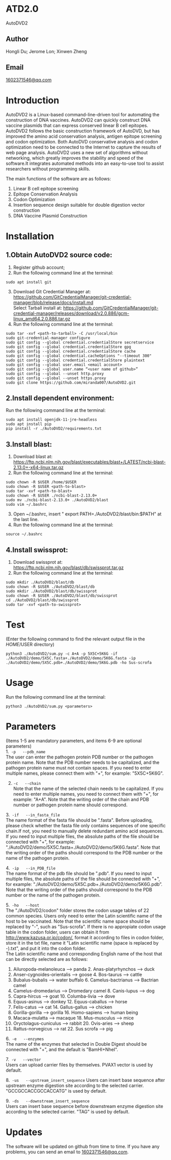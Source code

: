 # ATD2.0
AutoDVD2

## Author
Hongli Du; Jerome Lon; Xinwen Zheng

## Email
1602371546@qq.com

# Introduction
AutoDVD2 is a Linux-based command-line-driven tool for automating the construction of DNA vaccines. AutoDVD2 can quickly construct DNA vaccine plasmids that can express conserved linear B cell epitopes. AutoDVD2 follows the basic construction framework of AutoDVD, but has improved the amino acid conservation analysis, antigen epitope screening and codon optimization. Both AutoDVD conservative analysis and codon optimization need to be connected to the Internet to capture the results of web page analysis. AutoDVD2 uses a new set of algorithms without networking, which greatly improves the stability and speed of the software.It integrates automated methods into an easy-to-use tool to assist researchers without programming skills.

The main functions of the software are as follows:
1. Linear B cell epitope screening
2. Epitope Conservation Analysis
3. Codon Optimization
4. Insertion sequence design suitable for double digestion vector construction
5. DNA Vaccine Plasmid Construction

# Installation
## 1.Obtain AutoDVD2 source code:  
1) Register github account;  
2) Run the following command line at the terminal:  
```    
sudo apt install git   
```
3) Download Git Credential Manager at: https://github.com/GitCredentialManager/git-credential-manager/blob/release/docs/install.md  
   Select Tarball install at: https://github.com/GitCredentialManager/git-credential-manager/releases/download/v2.0.886/gcm-linux_amd64.2.0.886.tar.gz  
4) Run the following command line at the terminal:  
```  
sudo tar -xvf <path-to-tarball> -C /usr/local/bin  
sudo git-credential-manager configure  
sudo git config --global credential.credentialStore secretservice  
sudo git config --global credential.credentialStore gpg  
sudo git config --global credential.credentialStore cache  
sudo git config --global credential.cacheOptions "--timeout 300"  
sudo git config --global credential.credentialStore plaintext  
sudo git config --global user.email <email account>  
sudo git config --global user.name “<user name of github>”  
sudo git config --global --unset http.proxy  
sudo git config --global --unset https.proxy  
sudo git clone https://github.com/miranda007/AutoDVD2.git  
```
## 2.Install dependent environment:
Run the following command line at the terminal:  
```
sudo apt install openjdk-11-jre-headless  
sudo apt install pip  
pip install -r ./AutoDVD2/requirements.txt  
```
## 3.Install blast:
1) Download blast at: https://ftp.ncbi.nlm.nih.gov/blast/executables/blast+/LATEST/ncbi-blast-2.13.0+-x64-linux.tar.gz  
2) Run the following command line at the terminal:  
```
sudo chown -R $USER /home/$USER
sudo chown -R $USER <path-to-blast>
sudo tar -xvf <path-to-blast>
sudo chown -R $USER ./ncbi-blast-2.13.0+
sudo mv ./ncbi-blast-2.13.0+ ./AutoDVD2/blast
sudo vim ~/.bashrc
```
3) Open ~/.bashrc, insert " export PATH=./AutoDVD2/blast/bin:$PATH" at the last line.  
4) Run the following command line at the terminal:  
```
source ~/.bashrc
```
## 4.Install swissprot:
1) Download swissprot at: https://ftp.ncbi.nlm.nih.gov/blast/db/swissprot.tar.gz  
2) Run the following command line at the terminal:  
```
sudo mkdir ./AutoDVD2/blast/db
sudo chown -R $USER ./AutoDVD2/blast/db
sudo mkdir ./AutoDVD2/blast/db/swissprot
sudo chown -R $USER ./AutoDVD2/blast/db/swissprot
cd ./AutoDVD2/blast/db/swissprot
sudo tar -xvf <path-to-swissprot>
```

# Test  
(Enter the following command to find the relevant output file in the $HOME/$USER directory)  
```
python3 ./AutoDVD2/sum.py -c A+A -p 5X5C+5K6G -if ./AutoDVD2/demo/5X5C.fasta+./AutoDVD2/demo/5K6G.fasta -ip ./AutoDVD2/demo/5X5C.pdb+./AutoDVD2/demo/5K6G.pdb -ho Sus-scrofa
```
# Usage
Run the following command line at the terminal:  
```
python3 ./AutoDVD2/sum.py <parameters>
```

# Parameters
(Items 1-5 are mandatory parameters, and items 6-9 are optional parameters)  
1.``` -p   --pdb_name```    
  The user can enter the pathogen protein PDB number or the pathogen protein name. Note that the PDB number needs to be capitalized, and the pathogen protein name must not contain spaces. If you need to enter multiple names, please connect them with "+", for example: "5X5C+5K6G".  
  
2. ```-c   --chain```   
  Note that the name of the selected chain needs to be capitalized. If you need to enter multiple names, you need to connect them with "+", for example: "A+A". Note that the writing order of the chain and PDB number or pathogen protein name should correspond.  
  
3.``` -if   --in_fasta_file```  
  The name format of the fasta file should be "<capitalized PDB number or pathogen protein name>.fasta". Before uploading, please check whether the fasta file only contains sequences of one specific chain.If not, you need to manually delete redundant amino acid sequences. If you need to input multiple files, the absolute paths of the file should be connected with "+", for example: "./AutoDVD2/demo/5X5C.fasta+./AutoDVD2/demo/5K6G.fasta”. Note that the writing order of the paths should correspond to the PDB number or the name of the pathogen protein.  
  
4.``` -ip   --in_PDB_file```    
  The name format of the pdb file should be "<capitalized PDB number or pathogen protein name>.pdb". If you need to input multiple files, the absolute paths of the file should be connected with "+", for example: "./AutoDVD2/demo/5X5C.pdb+./AutoDVD2/demo/5K6G.pdb”. Note that the writing order of the paths should correspond to the PDB number or the name of the pathogen protein.  
  
5.``` -ho   --host```  
  The "./AutoDVD2/codon" folder stores the codon usage tables of 22 common species. Users only need to enter the Latin scientific name of the host to be vaccinated. Note that the scientific name space should be replaced by "-", such as "Sus-scrofa". If there is no appropiate codon usage table in the codon folder, users can obtain it from http://www.kazusa.or.jp/codon/, format it according to files in codon folder, store it in the txt file, name it "Latin scientific name (space is replaced by -).txt",  and put it into the codon folder.   
  The Latin scientific name and corresponding English name of the host that can be directly selected are as follows:  
1. Ailuropoda-melanoleuca --> panda             2. Anas-platyrhynchos --> duck                  
3. Anser-cygnoides-orientalis --> goose         4. Bos-taurus --> cattle                        
5. Bubalus-bubalis --> water buffalo            6. Camelus-bactrianus --> Bactrian camel  
7. Camelus-dromedarius --> Dromedary camel      8. Canis-lupus --> dog                         
9. Capra-hircus --> goat                        10. Columba-livia --> dove                       
11. Equus-asinus --> donkey                     12. Equus-caballus --> horse  
13. Felis-catus --> cat                         14. Gallus-gallus --> chicken                   
15. Gorilla-gorilla --> gorilla                 16. Homo-sapiens --> human being                 
17. Macaca-mulatta --> macaque                  18. Mus-musculus --> mice    
19. Oryctolagus-cuniculus --> rabbit            20. Ovis-aries --> sheep                        
21. Rattus-norvegicus --> rat                   22. Sus scrofa --> pig  
 
6.``` -e   --enzymes```  
The name of the enzymes that selected in Double Digest should be connected with "+", and the default is "BamHI+NheI".  

7.``` -v   --vector```  
Users can upload carrier files by themselves. PVAX1 vector is used by default.  
                        
8.``` -us   --upstream_insert_sequence```
Users can insert base sequence after upstream enzyme digestion site according to the selected carrier. "GCCGCCACCGCCACCATG" is used by default.  
                        
9.``` -ds   --downstream_insert_sequence```  
Users can insert base sequence before downstream enzyme digestion site according to the selected carrier. "TAG" is used by default.

# Updates
The software will be updated on github from time to time. If you have any problems, you can send an email to 1602371546@qq.com.
